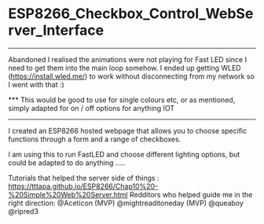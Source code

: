 # ESP8266_Checkbox_Control_WebServer_Interface

***********************************************************************************************
Abandoned I realised the animations were not playing for Fast LED since I need to get them into the main loop somehow. 
I ended up getting WLED (https://install.wled.me/) to work without disconnecting from my network so I went with that :)

*** This would be good to use for single colours etc, or as mentioned, simply adapted for on / off options for anything IOT 
*********************************************************************************


I created an ESP8266 hosted webpage that allows you to choose specific functions through a form and a range of checkboxes.

I am using this to run FastLED and choose different lighting options, but could be adapted to do anything .....

Tutorials that helped the server side of things : https://tttapa.github.io/ESP8266/Chap10%20-%20Simple%20Web%20Server.html
Redditors who helped guide me in the right direction:
@Aceticon (MVP)
@mightreaditoneday (MVP)
@queaboy
@ripred3
